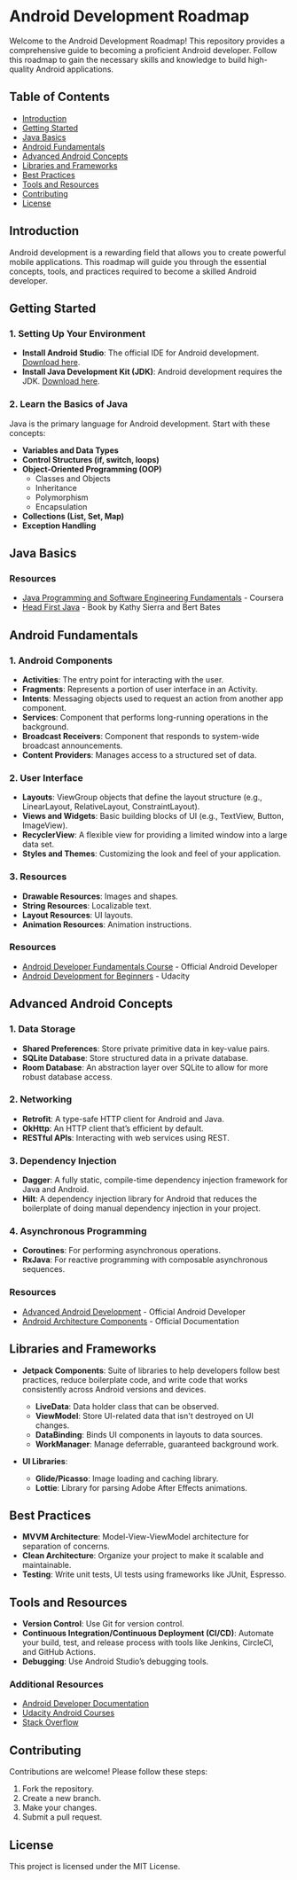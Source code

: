 # Android Development Roadmap

Welcome to the Android Development Roadmap! This repository provides a comprehensive guide to becoming a proficient Android developer. Follow this roadmap to gain the necessary skills and knowledge to build high-quality Android applications.

## Table of Contents

- [Introduction](#introduction)
- [Getting Started](#getting-started)
- [Java Basics](#java-basics)
- [Android Fundamentals](#android-fundamentals)
- [Advanced Android Concepts](#advanced-android-concepts)
- [Libraries and Frameworks](#libraries-and-frameworks)
- [Best Practices](#best-practices)
- [Tools and Resources](#tools-and-resources)
- [Contributing](#contributing)
- [License](#license)

## Introduction

Android development is a rewarding field that allows you to create powerful mobile applications. This roadmap will guide you through the essential concepts, tools, and practices required to become a skilled Android developer.

## Getting Started

### 1. Setting Up Your Environment

- **Install Android Studio**: The official IDE for Android development. [Download here](https://developer.android.com/studio).
- **Install Java Development Kit (JDK)**: Android development requires the JDK. [Download here](https://www.oracle.com/java/technologies/javase-jdk11-downloads.html).

### 2. Learn the Basics of Java

Java is the primary language for Android development. Start with these concepts:

- **Variables and Data Types**
- **Control Structures (if, switch, loops)**
- **Object-Oriented Programming (OOP)**
  - Classes and Objects
  - Inheritance
  - Polymorphism
  - Encapsulation
- **Collections (List, Set, Map)**
- **Exception Handling**

## Java Basics

### Resources

- [Java Programming and Software Engineering Fundamentals](https://www.coursera.org/specializations/java-programming) - Coursera
- [Head First Java](https://www.oreilly.com/library/view/head-first-java/0596009208/) - Book by Kathy Sierra and Bert Bates

## Android Fundamentals

### 1. Android Components

- **Activities**: The entry point for interacting with the user.
- **Fragments**: Represents a portion of user interface in an Activity.
- **Intents**: Messaging objects used to request an action from another app component.
- **Services**: Component that performs long-running operations in the background.
- **Broadcast Receivers**: Component that responds to system-wide broadcast announcements.
- **Content Providers**: Manages access to a structured set of data.

### 2. User Interface

- **Layouts**: ViewGroup objects that define the layout structure (e.g., LinearLayout, RelativeLayout, ConstraintLayout).
- **Views and Widgets**: Basic building blocks of UI (e.g., TextView, Button, ImageView).
- **RecyclerView**: A flexible view for providing a limited window into a large data set.
- **Styles and Themes**: Customizing the look and feel of your application.

### 3. Resources

- **Drawable Resources**: Images and shapes.
- **String Resources**: Localizable text.
- **Layout Resources**: UI layouts.
- **Animation Resources**: Animation instructions.

### Resources

- [Android Developer Fundamentals Course](https://developer.android.com/courses/fundamentals-training/toc-v2) - Official Android Developer
- [Android Development for Beginners](https://www.udacity.com/course/android-development-for-beginners--ud837) - Udacity

## Advanced Android Concepts

### 1. Data Storage

- **Shared Preferences**: Store private primitive data in key-value pairs.
- **SQLite Database**: Store structured data in a private database.
- **Room Database**: An abstraction layer over SQLite to allow for more robust database access.

### 2. Networking

- **Retrofit**: A type-safe HTTP client for Android and Java.
- **OkHttp**: An HTTP client that’s efficient by default.
- **RESTful APIs**: Interacting with web services using REST.

### 3. Dependency Injection

- **Dagger**: A fully static, compile-time dependency injection framework for Java and Android.
- **Hilt**: A dependency injection library for Android that reduces the boilerplate of doing manual dependency injection in your project.

### 4. Asynchronous Programming

- **Coroutines**: For performing asynchronous operations.
- **RxJava**: For reactive programming with composable asynchronous sequences.

### Resources

- [Advanced Android Development](https://developer.android.com/courses/advanced-training/advanced-android-development) - Official Android Developer
- [Android Architecture Components](https://developer.android.com/topic/libraries/architecture) - Official Documentation

## Libraries and Frameworks

- **Jetpack Components**: Suite of libraries to help developers follow best practices, reduce boilerplate code, and write code that works consistently across Android versions and devices.
  - **LiveData**: Data holder class that can be observed.
  - **ViewModel**: Store UI-related data that isn't destroyed on UI changes.
  - **DataBinding**: Binds UI components in layouts to data sources.
  - **WorkManager**: Manage deferrable, guaranteed background work.

- **UI Libraries**:
  - **Glide/Picasso**: Image loading and caching library.
  - **Lottie**: Library for parsing Adobe After Effects animations.

## Best Practices

- **MVVM Architecture**: Model-View-ViewModel architecture for separation of concerns.
- **Clean Architecture**: Organize your project to make it scalable and maintainable.
- **Testing**: Write unit tests, UI tests using frameworks like JUnit, Espresso.

## Tools and Resources

- **Version Control**: Use Git for version control.
- **Continuous Integration/Continuous Deployment (CI/CD)**: Automate your build, test, and release process with tools like Jenkins, CircleCI, and GitHub Actions.
- **Debugging**: Use Android Studio’s debugging tools.

### Additional Resources

- [Android Developer Documentation](https://developer.android.com/docs)
- [Udacity Android Courses](https://www.udacity.com/courses/android)
- [Stack Overflow](https://stackoverflow.com/questions/tagged/android)

## Contributing

Contributions are welcome! Please follow these steps:

1. Fork the repository.
2. Create a new branch.
3. Make your changes.
4. Submit a pull request.

## License

This project is licensed under the MIT License.
